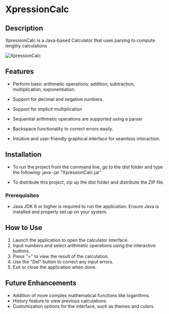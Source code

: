 ﻿# XpressionCalc

## Description
XpressionCalc is a Java-based Calculator that uses parsing to compute lengthy calculations

![XpressionCalc](https://github.com/XavierRHMN/XpressionCalc/assets/151891130/97578d3f-bb02-4f5e-bc8c-71d6e5f9043d)

## Features
- Perform basic arithmetic operations: addition, subtraction, multiplication, exponentiation.
- Support for decimal and negative numbers. 
- Support for implicit multiplication


- Sequential arithmetic operations are supported using a parser
- Backspace functionality to correct errors easily.
- Intuitive and user-friendly graphical interface for seamless interaction.

## Installation
- To run the project from the command line, go to the dist folder and type the following:
java -jar "XpressionCalc.jar"

- To distribute this project, zip up the dist folder and distribute the ZIP file.

### Prerequisites
- Java JDK 8 or higher is required to run the application. Ensure Java is installed and properly set up on your system.

## How to Use
1. Launch the application to open the calculator interface.
2. Input numbers and select arithmetic operations using the interactive buttons.
3. Press "=" to view the result of the calculation.
4. Use the "Del" button to correct any input errors.
5. Exit or close the application when done.

## Future Enhancements
- Addition of more complex mathematical functions like logarithms.
- History feature to view previous calculations.
- Customization options for the interface, such as themes and colors.

